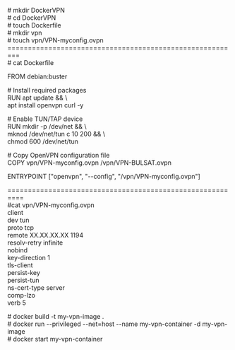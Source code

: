 <p># mkdir DockerVPN<br /># cd DockerVPN<br /># touch Dockerfile<br /># mkdir vpn<br /># touch vpn/VPN-myconfig.ovpn<br />=========================================================<br /># cat Dockerfile</p>
<p>FROM debian:buster</p>
<p># Install required packages<br />RUN apt update &amp;&amp; \<br />apt install openvpn curl -y</p>
<p># Enable TUN/TAP device<br />RUN mkdir -p /dev/net &amp;&amp; \<br />mknod /dev/net/tun c 10 200 &amp;&amp; \<br />chmod 600 /dev/net/tun</p>
<p># Copy OpenVPN configuration file<br />COPY vpn/VPN-myconfig.ovpn /vpn/VPN-BULSAT.ovpn</p>
<p>ENTRYPOINT ["openvpn", "--config", "/vpn/VPN-myconfig.ovpn"]</p>
<p>==========================================================<br />#cat vpn/VPN-myconfig.ovpn<br />client<br />dev tun<br />proto tcp<br />remote XX.XX.XX.XX 1194<br />resolv-retry infinite<br />nobind<br />key-direction 1<br />tls-client<br />persist-key<br />persist-tun<br />ns-cert-type server<br />comp-lzo <br />verb 5</p>
<p></p>
<p></p>
<p># docker build -t my-vpn-image .<br /># docker run --privileged --net=host --name my-vpn-container -d my-vpn-image<br /># docker start my-vpn-container</p>
